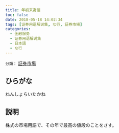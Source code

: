 ```yaml
---
title: 年初来高値
toc: false
date: 2018-05-18 14:02:34
tags: [证券用语解说集, な行, 証券市場]
categories:
  - 金融服务
  - 证券用语解说集
  - 日本語
  - な行
---
```


`分類：` [証券市場](/tags/証券市場/)

## ひらがな

ねんしょらいたかね

## 説明

株式の市場用語で、その年で最高の値段のことをさす。
